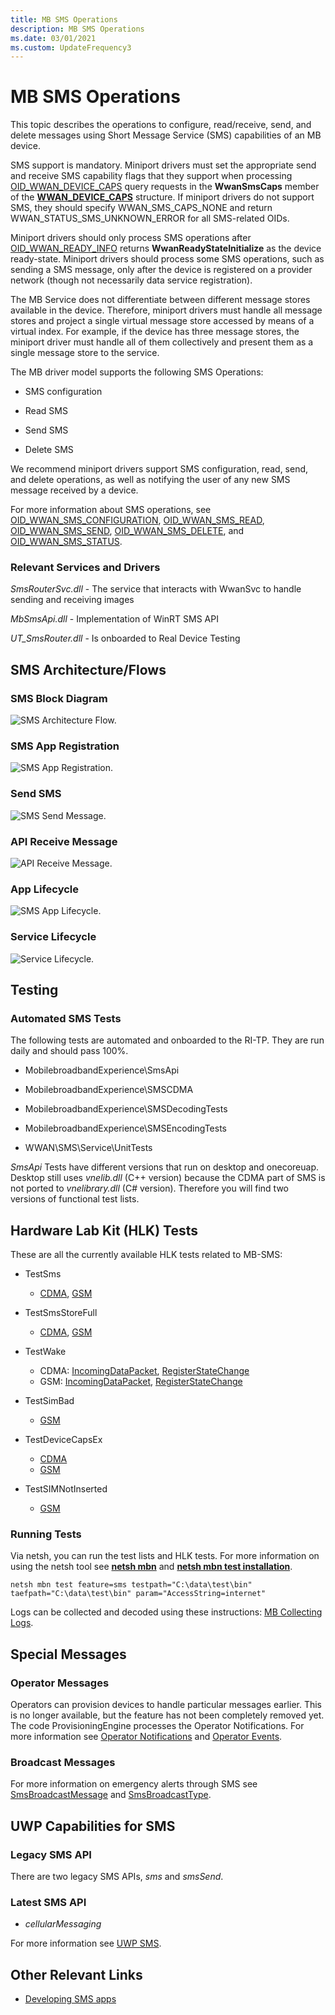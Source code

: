 ```yaml
---
title: MB SMS Operations
description: MB SMS Operations
ms.date: 03/01/2021
ms.custom: UpdateFrequency3
---
```


# MB SMS Operations


This topic describes the operations to configure, read/receive, send, and delete messages using Short Message Service (SMS) capabilities of an MB device.

SMS support is mandatory. Miniport drivers must set the appropriate send and receive SMS capability flags that they support when processing [OID\_WWAN\_DEVICE\_CAPS](./oid-wwan-device-caps.md) query requests in the **WwanSmsCaps** member of the [**WWAN\_DEVICE\_CAPS**](/windows-hardware/drivers/ddi/wwan/ns-wwan-_wwan_device_caps) structure. If miniport drivers do not support SMS, they should specify WWAN\_SMS\_CAPS\_NONE and return WWAN\_STATUS\_SMS\_UNKNOWN\_ERROR for all SMS-related OIDs.

Miniport drivers should only process SMS operations after [OID\_WWAN\_READY\_INFO](./oid-wwan-ready-info.md) returns **WwanReadyStateInitialize** as the device ready-state. Miniport drivers should process some SMS operations, such as sending a SMS message, only after the device is registered on a provider network (though not necessarily data service registration).

The MB Service does not differentiate between different message stores available in the device. Therefore, miniport drivers must handle all message stores and project a single virtual message store accessed by means of a virtual index. For example, if the device has three message stores, the miniport driver must handle all of them collectively and present them as a single message store to the service.

The MB driver model supports the following SMS Operations:

-   SMS configuration

-   Read SMS

-   Send SMS

-   Delete SMS

We recommend miniport drivers support SMS configuration, read, send, and delete operations, as well as notifying the user of any new SMS message received by a device.

For more information about SMS operations, see [OID\_WWAN\_SMS\_CONFIGURATION](./oid-wwan-sms-configuration.md), [OID\_WWAN\_SMS\_READ](./oid-wwan-sms-read.md), [OID\_WWAN\_SMS\_SEND](./oid-wwan-sms-send.md), [OID\_WWAN\_SMS\_DELETE](./oid-wwan-sms-delete.md), and [OID\_WWAN\_SMS\_STATUS](./oid-wwan-sms-status.md).

### Relevant Services and Drivers

*SmsRouterSvc.dll* - The service that interacts with WwanSvc to handle sending and receiving images

*MbSmsApi.dll* - Implementation of WinRT SMS API

*UT_SmsRouter.dll* - Is onboarded to Real Device Testing


## SMS Architecture/Flows

### SMS Block Diagram
![SMS Architecture Flow.](images/mb-sms-architecture.png)

### SMS App Registration
![SMS App Registration.](images/mb-sms-appregistration.png)

### Send SMS
![SMS Send Message.](images/mb-sms-send.png)

### API Receive Message
![API Receive Message.](images/mb-sms-apireceive.png)

### App Lifecycle
![SMS App Lifecycle.](images/mb-sms-lifecycle.png)

### Service Lifecycle
![Service Lifecycle.](images/mb-sms-servicelifecycle.png)

## Testing

### Automated SMS Tests

The following tests are automated and onboarded to the RI-TP. They are run daily and should pass 100%.

* MobilebroadbandExperience\SmsApi

* MobilebroadbandExperience\SMSCDMA

* MobilebroadbandExperience\SMSDecodingTests

* MobilebroadbandExperience\SMSEncodingTests

* WWAN\SMS\Service\UnitTests

*SmsApi* Tests have different versions that run on desktop and onecoreuap. Desktop still uses *vnelib.dll* (C++  version) because the CDMA part of SMS is not ported to *vnelibrary.dll* (C# version). Therefore you will find two versions of functional test lists.

## Hardware Lab Kit (HLK) Tests

These are all the currently available HLK tests related to MB-SMS:

* TestSms
    - [CDMA](/windows-hardware/test/hlk/testref/d089c8f6-8973-4cd0-8931-cdc851dd1ee3), [GSM](/windows-hardware/test/hlk/testref/0045e280-e26a-44fe-88ec-98c6975a713b)

* TestSmsStoreFull
    - [CDMA](/windows-hardware/test/hlk/testref/fe377fdd-5fd6-40c4-a032-37f5d14a4c37), [GSM](/windows-hardware/test/hlk/testref/836c93b2-d6f4-4b23-b4af-d14d01547f08)

* TestWake
    - CDMA: [IncomingDataPacket](/windows-hardware/test/hlk/testref/eab2386a-1936-48d9-bdc2-3c89d5372fc5), [RegisterStateChange](/windows-hardware/test/hlk/testref/d10ef539-a40f-4496-8183-c4d57c7eaf40)
    - GSM: [IncomingDataPacket](/windows-hardware/test/hlk/testref/dab51ae1-91fc-4ce8-87e7-954a9128fce7), [RegisterStateChange](/windows-hardware/test/hlk/testref/0f3f0b8f-356c-4434-ab35-3208e6e1631f) 

* TestSimBad
    - [GSM](/windows-hardware/test/hlk/testref/2be175c8-69a0-45a8-ad8a-01efa2cb393c)

* TestDeviceCapsEx
    - [CDMA](/windows-hardware/test/hlk/testref/e4ec5199-0841-4864-ac17-b6b71f81cdf3)
    - [GSM](/windows-hardware/test/hlk/testref/75c812d5-8c7d-4589-8336-7d72f2feb987)

* TestSIMNotInserted
    - [GSM](/windows-hardware/test/hlk/testref/92b164f7-c0e6-4231-99e7-e51070c4bdf6)

### Running Tests 

Via netsh, you can run the test lists and HLK tests. For more information on using the netsh tool see [**netsh mbn**](/windows-server/networking/technologies/netsh/netsh-mbn)  and [**netsh mbn test installation**](mb-netsh-mbn-test.md).

```
netsh mbn test feature=sms testpath="C:\data\test\bin" taefpath="C:\data\test\bin" param="AccessString=internet"
```

Logs can be collected and decoded using these instructions: [MB Collecting Logs](mb-collecting-logs.md).

## Special Messages

### Operator Messages

Operators can provision devices to handle particular messages earlier. This is no longer available, but the feature has not been completely removed yet. The code ProvisioningEngine processes the Operator Notifications. For more information see [Operator Notifications](../mobilebroadband/enabling-mobile-operator-notifications-and-system-events.md) and 
[Operator Events](../mobilebroadband/mobile-operator-notification-event-technical-details.md).

### Broadcast Messages

For more information on emergency alerts through SMS see [SmsBroadcastMessage](/uwp/api/windows.devices.sms.smsbroadcastmessage) and [SmsBroadcastType](/uwp/api/windows.devices.sms.smsbroadcasttype).


## UWP Capabilities for SMS

### Legacy SMS API
There are two legacy SMS APIs, *sms* and *smsSend*.

### Latest SMS API

* *cellularMessaging*

For more information see [UWP SMS](/uwp/api/Windows.Devices.Sms).

## Other Relevant Links

* [Developing SMS apps](../mobilebroadband/developing-sms-apps.md)
